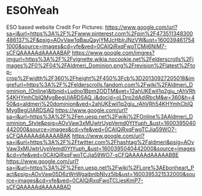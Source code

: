 # ESOhYeah
ESO based website
Credit For Pictures:
https://www.google.com/url?sa=i&url=https%3A%2F%2Fwww.pinterest.com%2Fpin%2F473511348300486137%2F&psig=AOvVaw1qBauQayjYMJcHbIrJNzVW&ust=1600394617541000&source=images&cd=vfe&ved=0CAIQjRxqFwoTCMji6NiM7-sCFQAAAAAdAAAAABAP
https://www.google.com/imgres?imgurl=https%3A%2F%2Fvignette.wikia.nocookie.net%2Felderscrolls%2Fimages%2F0%2F04%2FAldmeri_Dominion.png%2Frevision%2Flatest%2Ftop-crop%2Fwidth%2F360%2Fheight%2F450%3Fcb%3D20130927205018&imgrefurl=https%3A%2F%2Felderscrolls.fandom.com%2Fwiki%2FAldmeri_Dominion_(Online)&tbnid=Ludno1Bpm2ODTM&vet=12ahUKEwil1q2gju_rAhVRh54KHYmhCbIQMygBegUIARDSAQ..i&docid=oLDrp2dAdiRbcM&w=360&h=450&q=aldmeri%20dominion&ved=2ahUKEwil1q2gju_rAhVRh54KHYmhCbIQMygBegUIARDSAQ
https://www.google.com/url?sa=i&url=https%3A%2F%2Fen.uesp.net%2Fwiki%2FOnline%3AAldmeri_Dominion_Style&psig=AOvVaw3xMUwtrUypVemd0YtYuph_&ust=1600395040442000&source=images&cd=vfe&ved=0CAIQjRxqFwoTCJja59WO7-sCFQAAAAAdAAAAABAK
https://www.google.com/url?sa=i&url=https%3A%2F%2Ftwitter.com%2Fhashtag%2Faldmeri&psig=AOvVaw3xMUwtrUypVemd0YtYuph_&ust=1600395040442000&source=images&cd=vfe&ved=0CAIQjRxqFwoTCJja59WO7-sCFQAAAAAdAAAAABBE
https://www.google.com/url?sa=i&url=https%3A%2F%2Fen.uesp.net%2Fwiki%2FLore%3AEbonheart_Pact&psig=AOvVaw05D6zWnWgaibnlbNIvz5lb&ust=1600395321532000&source=images&cd=vfe&ved=0CAIQjRxqFwoTCLiesKmP7-sCFQAAAAAdAAAAABAD
